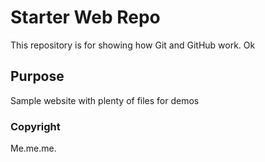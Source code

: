 # Starter Web Repo

This repository is for showing how Git and GitHub work. Ok

## Purpose

Sample website with plenty of files for demos

### Copyright
Me.me.me.
